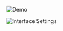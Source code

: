 ![Demo](https://github.com/atty303/chronicon-dps/assets/316079/62ef40c4-b42a-44a3-8763-462b2145d685)

![Interface Settings](https://github.com/atty303/chronicon-dps/assets/316079/76517479-5ac9-43c2-bfab-62f99468cb7c)
